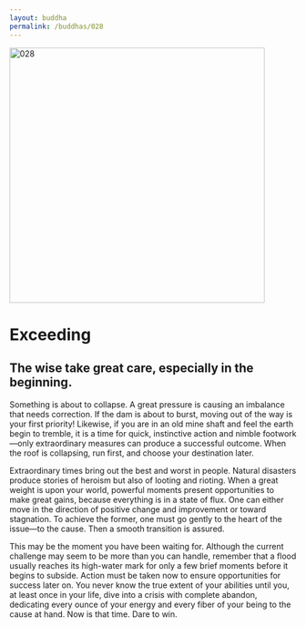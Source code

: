 ```yaml
---
layout: buddha
permalink: /buddhas/028
---
```


<div class="uk-text-center">
<img src="{{"/assets/img/buddhas/buddha-028.jpg" | relative_url}}" alt="028"  width="448" height="448"></div>

# Exceeding

## The wise take great care, especially in the beginning.



Something is about to collapse. A great pressure is causing an imbalance that needs correction. If the dam is about to burst, moving out of the way is your first priority! Likewise, if you are in an old mine shaft and feel the earth begin to tremble, it is a time for quick, instinctive action and nimble footwork—only extraordinary measures can produce a successful outcome. When the roof is collapsing, run first, and choose your destination later.

Extraordinary times bring out the best and worst in people. Natural disasters produce stories of heroism but also of looting and rioting. When a great weight is upon your world, powerful moments present opportunities to make great gains, because everything is in a state of flux. One can either move in the direction of positive change and improvement or toward stagnation. To achieve the former, one must go gently to the heart of the issue—to the cause. Then a smooth transition is assured.

This may be the moment you have been waiting for. Although the current challenge may seem to be more than you can handle, remember that a flood usually reaches its high-water mark for only a few brief moments before it begins to subside. Action must be taken now to ensure opportunities for success later on. You never know the true extent of your abilities until you, at least once in your life, dive into a crisis with complete abandon, dedicating every ounce of your energy and every fiber of your being to the cause at hand. Now is that time. Dare to win.
